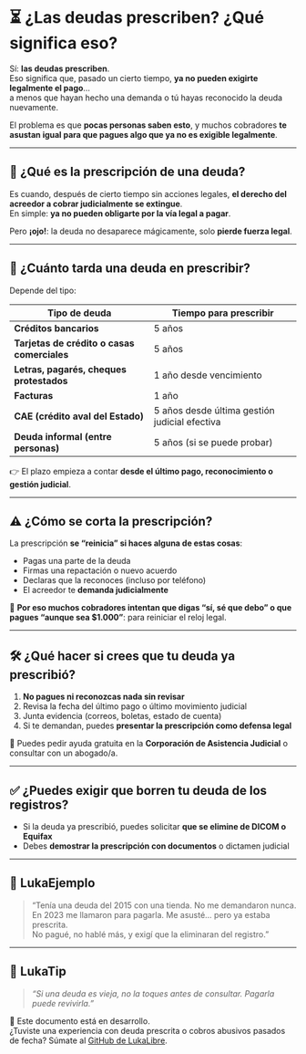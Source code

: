 # ⏳ ¿Las deudas prescriben? ¿Qué significa eso?

Sí: **las deudas prescriben**.  
Eso significa que, pasado un cierto tiempo, **ya no pueden exigirte legalmente el pago**…  
a menos que hayan hecho una demanda o tú hayas reconocido la deuda nuevamente.

El problema es que **pocas personas saben esto**, y muchos cobradores **te asustan igual para que pagues algo que ya no es exigible legalmente**.

---

## 🧠 ¿Qué es la prescripción de una deuda?

Es cuando, después de cierto tiempo sin acciones legales, **el derecho del acreedor a cobrar judicialmente se extingue**.  
En simple: **ya no pueden obligarte por la vía legal a pagar**.

Pero **¡ojo!**: la deuda no desaparece mágicamente, solo **pierde fuerza legal**.

---

## 📅 ¿Cuánto tarda una deuda en prescribir?

Depende del tipo:

| Tipo de deuda                          | Tiempo para prescribir |
|----------------------------------------|-------------------------|
| **Créditos bancarios**                 | 5 años                 |
| **Tarjetas de crédito o casas comerciales** | 5 años          |
| **Letras, pagarés, cheques protestados**   | 1 año desde vencimiento|
| **Facturas**                           | 1 año                  |
| **CAE (crédito aval del Estado)**      | 5 años desde última gestión judicial efectiva |
| **Deuda informal (entre personas)**    | 5 años (si se puede probar) |

👉 El plazo empieza a contar **desde el último pago, reconocimiento o gestión judicial**.

---

## ⚠️ ¿Cómo se corta la prescripción?

La prescripción **se “reinicia” si haces alguna de estas cosas**:

- Pagas una parte de la deuda
- Firmas una repactación o nuevo acuerdo
- Declaras que la reconoces (incluso por teléfono)
- El acreedor te **demanda judicialmente**

🛑 **Por eso muchos cobradores intentan que digas “sí, sé que debo” o que pagues “aunque sea $1.000”**: para reiniciar el reloj legal.

---

## 🛠️ ¿Qué hacer si crees que tu deuda ya prescribió?

1. **No pagues ni reconozcas nada sin revisar**  
2. Revisa la fecha del último pago o último movimiento judicial  
3. Junta evidencia (correos, boletas, estado de cuenta)  
4. Si te demandan, puedes **presentar la prescripción como defensa legal**

📌 Puedes pedir ayuda gratuita en la **Corporación de Asistencia Judicial** o consultar con un abogado/a.

---

## ✅ ¿Puedes exigir que borren tu deuda de los registros?

- Si la deuda ya prescribió, puedes solicitar **que se elimine de DICOM o Equifax**
- Debes **demostrar la prescripción con documentos** o dictamen judicial

---

## 💬 LukaEjemplo

> “Tenía una deuda del 2015 con una tienda. No me demandaron nunca.  
> En 2023 me llamaron para pagarla. Me asusté… pero ya estaba prescrita.  
> No pagué, no hablé más, y exigí que la eliminaran del registro.”

---

## 🧠 LukaTip

> *“Si una deuda es vieja, no la toques antes de consultar. Pagarla puede revivirla.”*

📌 Este documento está en desarrollo.  
¿Tuviste una experiencia con deuda prescrita o cobros abusivos pasados de fecha? Súmate al [GitHub de LukaLibre](https://github.com/tuusuario/lukalibre).
